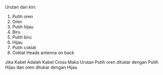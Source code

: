 Urutan dari kiri:
1. Putih oren
2. Oren
3. Putih hijau
4. Biru
5. Putih biru
6. Hijau
7. Putih coklat
8. Coklat
Heads antenna on back

Jika Kabel Adalah Kabel Cross Maka Urutan Putih oren ditukar dengan  Putih Hijau dan oren ditukar dengan Hijau